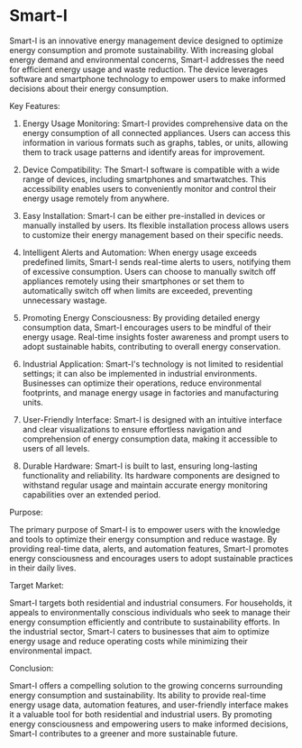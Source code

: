 # Smart-I

Smart-I is an innovative energy management device designed to optimize energy consumption and promote sustainability. With increasing global energy demand and environmental concerns, Smart-I addresses the need for efficient energy usage and waste reduction. The device leverages software and smartphone technology to empower users to make informed decisions about their energy consumption.

Key Features:

1. Energy Usage Monitoring: Smart-I provides comprehensive data on the energy consumption of all connected appliances. Users can access this information in various formats such as graphs, tables, or units, allowing them to track usage patterns and identify areas for improvement.

2. Device Compatibility: The Smart-I software is compatible with a wide range of devices, including smartphones and smartwatches. This accessibility enables users to conveniently monitor and control their energy usage remotely from anywhere.

3. Easy Installation: Smart-I can be either pre-installed in devices or manually installed by users. Its flexible installation process allows users to customize their energy management based on their specific needs.

4. Intelligent Alerts and Automation: When energy usage exceeds predefined limits, Smart-I sends real-time alerts to users, notifying them of excessive consumption. Users can choose to manually switch off appliances remotely using their smartphones or set them to automatically switch off when limits are exceeded, preventing unnecessary wastage.

5. Promoting Energy Consciousness: By providing detailed energy consumption data, Smart-I encourages users to be mindful of their energy usage. Real-time insights foster awareness and prompt users to adopt sustainable habits, contributing to overall energy conservation.

6. Industrial Application: Smart-I's technology is not limited to residential settings; it can also be implemented in industrial environments. Businesses can optimize their operations, reduce environmental footprints, and manage energy usage in factories and manufacturing units.

7. User-Friendly Interface: Smart-I is designed with an intuitive interface and clear visualizations to ensure effortless navigation and comprehension of energy consumption data, making it accessible to users of all levels.

8. Durable Hardware: Smart-I is built to last, ensuring long-lasting functionality and reliability. Its hardware components are designed to withstand regular usage and maintain accurate energy monitoring capabilities over an extended period.

Purpose:

The primary purpose of Smart-I is to empower users with the knowledge and tools to optimize their energy consumption and reduce wastage. By providing real-time data, alerts, and automation features, Smart-I promotes energy consciousness and encourages users to adopt sustainable practices in their daily lives.

Target Market:

Smart-I targets both residential and industrial consumers. For households, it appeals to environmentally conscious individuals who seek to manage their energy consumption efficiently and contribute to sustainability efforts. In the industrial sector, Smart-I caters to businesses that aim to optimize energy usage and reduce operating costs while minimizing their environmental impact.

Conclusion:

Smart-I offers a compelling solution to the growing concerns surrounding energy consumption and sustainability. Its ability to provide real-time energy usage data, automation features, and user-friendly interface makes it a valuable tool for both residential and industrial users. By promoting energy consciousness and empowering users to make informed decisions, Smart-I contributes to a greener and more sustainable future.
